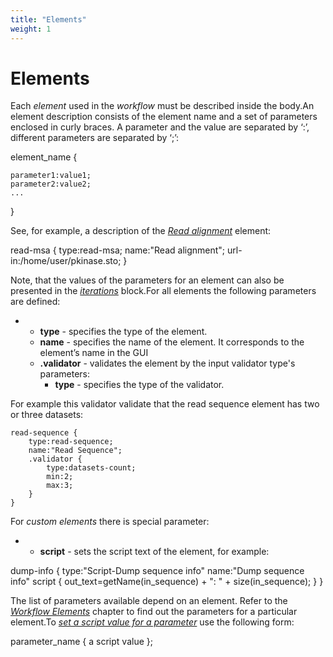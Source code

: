 ```yaml
---
title: "Elements"
weight: 1
---
```



# Elements

Each _element_ used in the _workflow_ must be described inside the body.An element description consists of the element name and a set of parameters enclosed in curly braces. A parameter and the value are separated by ‘:’, different parameters are separated by ‘;’:

element\_name {

    parameter1:value1;
    parameter2:value2;
    ...
}

See, for example, a description of the [_Read alignment_](read-alignment-element.md) element:

read-msa {
    type:read-msa;
    name:"Read alignment";
    url-in:/home/user/pkinase.sto;
}

Note, that the values of the parameters for an element can also be presented in the [_iterations_](/wiki/pages/createpage.action?spaceKey=WDD34&title=Using+Iterations) block.For all elements the following parameters are defined:

*   *   **type** - specifies the type of the element.
    *   **name** - specifies the name of the element. It corresponds to the element’s name in the GUI
    *   **.validator** - validates the element by the input validator type's parameters:
        *   **type** - specifies the type of the validator.


For example this validator validate that the read sequence element has two or three datasets:

    read-sequence {
        type:read-sequence;
        name:"Read Sequence";
        .validator {
            type:datasets-count;
            min:2;
            max:3;
        }
    }

For _custom elements_ there is special parameter:

*   *   **script** - sets the script text of the element, for example:


dump-info {
    type:"Script-Dump sequence info"
    name:"Dump sequence info"
    script {
        out\_text=getName(in\_sequence) + ": " + size(in\_sequence);
    }
}

The list of parameters available depend on an element. Refer to the [_Workflow Elements_](workflow-elements.md) chapter to find out the parameters for a particular element.To [_set a script value for a parameter_](using-script-to-set-parameter-value.md) use the following form:

parameter\_name {
    a script value
};
